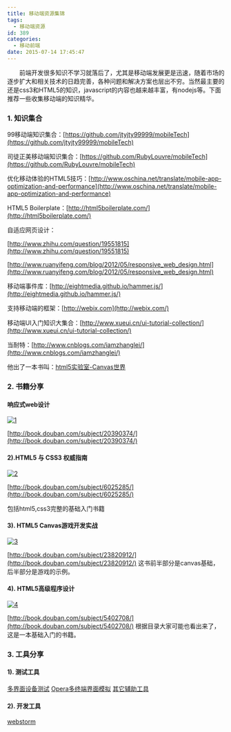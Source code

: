 ```yaml
---
title: 移动端资源集锦
tags:
  - 移动端资源
id: 389
categories:
  - 移动前端
date: 2015-07-14 17:45:47
---
```


&emsp;&emsp;前端开发很多知识不学习就落后了，尤其是移动端发展更是迅速，随着市场的逐步扩大和相关技术的日趋完善，各种问题和解决方案也层出不穷。当然最主要的还是css3和HTML5的知识，javascript的内容也越来越丰富，有nodejs等。下面推荐一些收集移动端的知识精华。

### 1\. 知识集合

99移动端知识集合：[https://github.com/jtyjty99999/mobileTech](https://github.com/jtyjty99999/mobileTech)

司徒正美移动端知识集合：[https://github.com/RubyLouvre/mobileTech](https://github.com/RubyLouvre/mobileTech)

优化移动体验的HTML5技巧：[http://www.oschina.net/translate/mobile-app-optimization-and-performance](http://www.oschina.net/translate/mobile-app-optimization-and-performance)

HTML5 Boilerplate：[http://html5boilerplate.com/](http://html5boilerplate.com/)

自适应网页设计：

[http://www.zhihu.com/question/19551815](http://www.zhihu.com/question/19551815)

[http://www.ruanyifeng.com/blog/2012/05/responsive_web_design.html](http://www.ruanyifeng.com/blog/2012/05/responsive_web_design.html)

移动端事件库：[http://eightmedia.github.io/hammer.js/](http://eightmedia.github.io/hammer.js/)

支持移动端的框架：[http://webix.com](http://webix.com/)

移动端UI入门知识大集合：[http://www.xueui.cn/ui-tutorial-collection/](http://www.xueui.cn/ui-tutorial-collection/)

当耐特：[http://www.cnblogs.com/iamzhanglei/](http://www.cnblogs.com/iamzhanglei/)

他出了一本书叫：[html5实验室-Canvas世界](http://book.douban.com/subject/10826093/)

### 2\. 书籍分享

#### 响应式web设计

[![1](http://www.npm8.com/wp-content/uploads/2015/07/111.jpg)](http://www.npm8.com/wp-content/uploads/2015/07/111.jpg)

[http://book.douban.com/subject/20390374/](http://book.douban.com/subject/20390374/)

#### 2).HTML5 与 CSS3 权威指南

[![2](http://www.npm8.com/wp-content/uploads/2015/07/25.jpg)](http://www.npm8.com/wp-content/uploads/2015/07/25.jpg)

[http://book.douban.com/subject/6025285/](http://book.douban.com/subject/6025285/)

包括html5,css3完整的基础入门书籍

#### 3). HTML5 Canvas游戏开发实战

[![3](http://www.npm8.com/wp-content/uploads/2015/07/33.jpg)](http://www.npm8.com/wp-content/uploads/2015/07/33.jpg)

[http://book.douban.com/subject/23820912/](http://book.douban.com/subject/23820912/)
这书前半部分是canvas基础，后半部分是游戏的示例。

#### 4). HTML5高级程序设计

[![4](http://www.npm8.com/wp-content/uploads/2015/07/42.jpg)](http://www.npm8.com/wp-content/uploads/2015/07/42.jpg)

[http://book.douban.com/subject/5402708/](http://book.douban.com/subject/5402708/)
根据目录大家可能也看出来了，这是一本基础入门的书籍。

### 3\. 工具分享

#### 1). 测试工具

[多界面设备测试](http://www.responsinator.com/)
[Opera多终端界面模拟](http://www.opera.com/zh-cn/developer/mobile-emulator)
[其它辅助工具](http://www.zcool.com.cn/article/ZNjMzMjQ=.html)

#### 2). 开发工具

[webstorm](http://www.jetbrains.com/webstorm/)
